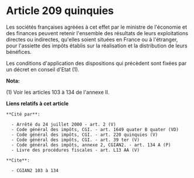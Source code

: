 # Article 209 quinquies

Les sociétés françaises agréées à cet effet par le ministre de l'économie et des finances peuvent retenir l'ensemble des
résultats de leurs exploitations directes ou indirectes, qu'elles soient situées en France ou à l'étranger, pour l'assiette
des impôts établis sur la réalisation et la distribution de leurs bénéfices.

Les conditions d'application des dispositions qui précèdent sont fixées par un décret en conseil d'Etat (1).

**Nota:**

(1) Voir les articles 103 à 134 de l'annexe II.

**Liens relatifs à cet article**

	**Cité par**:

	  - Arrêté du 24 juillet 2000 - art. 2 (V)
	  - Code général des impôts, CGI. - art. 1649 quater B quater (VD)
	  - Code général des impôts, CGI. - art. 220 quinquies (V)
	  - Code général des impôts, CGI. - art. 39 ter (V)
	  - Code général des impôts, annexe 2, CGIAN2. - art. 134 A (P)
	  - Livre des procédures fiscales - art. L13 AA (V)

	**Cite**:

	  - CGIAN2 103 à 134

